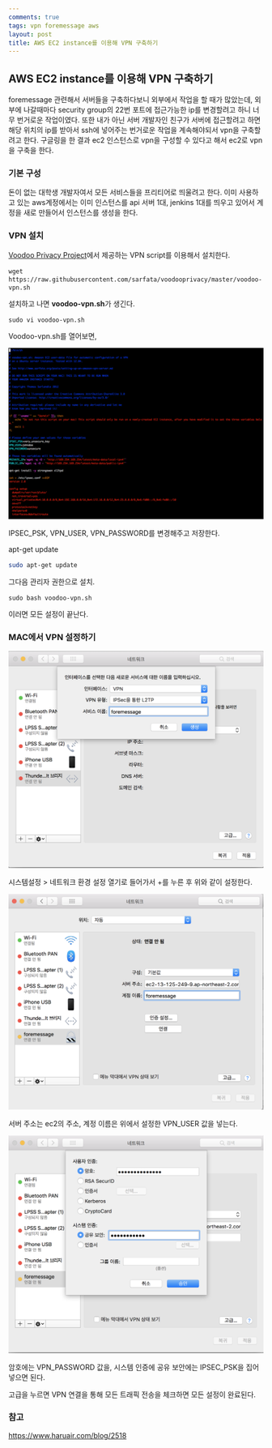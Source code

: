 ```yaml
---
comments: true
tags: vpn foremessage aws
layout: post
title: AWS EC2 instance를 이용해 VPN 구축하기
---
```




## AWS EC2 instance를 이용해 VPN 구축하기

foremessage 관련해서 서버들을 구축하다보니 외부에서 작업을 할 때가 많았는데, 외부에 나갈때마다 security group의 22번 포트에 접근가능한 ip를 변경할려고 하니 너무 번거로운 작업이였다. 또한 내가 아닌 서버 개발자인 친구가 서버에 접근할려고 하면 해당 위치의 ip를 받아서 ssh에 넣어주는 번거로운 작업을 계속해야되서 vpn을 구축할려고 한다. 구글링을 한 결과 ec2 인스턴스로 vpn을 구성할 수 있다고 해서 ec2로 vpn을 구축을 한다.



### 기본 구성

돈이 없는 대학생 개발자여서 모든 서비스들을 프리티어로 띄울려고 한다. 이미 사용하고 있는 aws계정에서는 이미 인스턴스를 api 서버 1대, jenkins 1대를 띄우고 있어서 계정을 새로 만들어서 인스턴스를 생성을 한다.



### VPN 설치

[Voodoo Privacy Project](https://github.com/sarfata/voodooprivacy)에서 제공하는 VPN script를 이용해서 설치한다.

```shell
wget https://raw.githubusercontent.com/sarfata/voodooprivacy/master/voodoo-vpn.sh	
```

설치하고 나면 **voodoo-vpn.sh**가 생긴다.

```shell
sudo vi voodoo-vpn.sh	
```

Voodoo-vpn.sh를 열어보면,

![vpn_install](../assets/images/vpn_install.png)

IPSEC_PSK, VPN_USER, VPN_PASSWORD를 변경해주고 저장한다.

apt-get update

```bash
sudo apt-get update
```

그다음 관리자 권한으로 설치.

```shell
sudo bash voodoo-vpn.sh
```

이러면 모든 설정이 끝난다.



### MAC에서 VPN 설정하기

![vpn_install](../assets/images/vpn1.png)

시스템설정 > 네트워크 환경 설정 열기로 들어가서 +를 누른 후 위와 같이 설정한다.



![vpn_install](../assets/images/vpn2.png)

서버 주소는 ec2의 주소, 계정 이름은 위에서 설정한 VPN_USER 값을 넣는다.



![vpn_install](../assets/images/vpn3.png)

암호에는 VPN_PASSWORD 값을, 시스템 인증에 공유 보안에는 IPSEC_PSK을 집어 넣으면 된다.

고급을 누르면 VPN 연결을 통해 모든 트래픽 전송을 체크하면 모든 설정이 완료된다.



### 참고

https://www.haruair.com/blog/2518